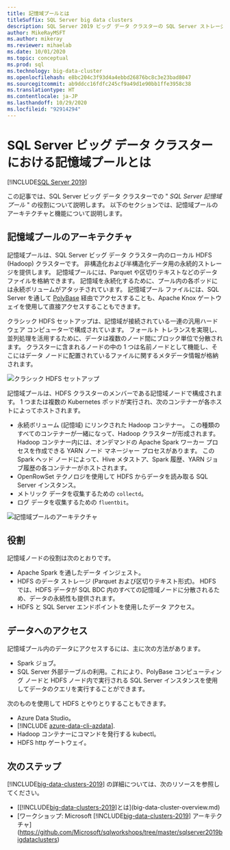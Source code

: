 ```yaml
---
title: 記憶域プールとは
titleSuffix: SQL Server big data clusters
description: SQL Server 2019 ビッグ データ クラスターの SQL Server ストレージ プールのロールと、SQL ストレージ プールのアーキテクチャと機能について説明します。
author: MikeRayMSFT
ms.author: mikeray
ms.reviewer: mihaelab
ms.date: 10/01/2020
ms.topic: conceptual
ms.prod: sql
ms.technology: big-data-cluster
ms.openlocfilehash: e8bc204c3f93d4a4ebbd26876bc8c3e23bad8047
ms.sourcegitcommit: ab9ddcc16fdfc245cf9a49d1e90bb1ffe3958c38
ms.translationtype: HT
ms.contentlocale: ja-JP
ms.lasthandoff: 10/29/2020
ms.locfileid: "92914294"
---
```

# <a name="what-is-the-storage-pool-in-a-sql-server-big-data-cluster"></a>SQL Server ビッグ データ クラスターにおける記憶域プールとは

[!INCLUDE[SQL Server 2019](../includes/applies-to-version/sqlserver2019.md)]

この記事では、SQL Server ビッグ データ クラスターでの " *SQL Server 記憶域プール* " の役割について説明します。 以下のセクションでは、記憶域プールのアーキテクチャと機能について説明します。

## <a name="storage-pool-architecture"></a>記憶域プールのアーキテクチャ

記憶域プールは、SQL Server ビッグ データ クラスター内のローカル HDFS (Hadoop) クラスターです。 非構造化および半構造化データ用の永続的ストレージを提供します。 記憶域プールには、Parquet や区切りテキストなどのデータ ファイルを格納できます。 記憶域を永続化するために、プール内の各ポッドには永続ボリュームがアタッチされています。 記憶域プール ファイルには、SQL Server を通して [PolyBase](../relational-databases/polybase/polybase-guide.md) 経由でアクセスすることも、Apache Knox ゲートウェイを使用して直接アクセスすることもできます。

クラシック HDFS セットアップは、記憶域が接続されている一連の汎用ハードウェア コンピューターで構成されています。 フォールト トレランスを実現し、並列処理を活用するために、データは複数のノード間にブロック単位で分散されます。 クラスターに含まれるノードの中の 1 つは名前ノードとして機能し、そこにはデータ ノードに配置されているファイルに関するメタデータ情報が格納されます。

![クラシック HDFS セットアップ](media/concept-storage-pool/classic-hdfs-setup.png)

記憶域プールは、HDFS クラスターのメンバーである記憶域ノードで構成されます。 1 つまたは複数の Kubernetes ポッドが実行され、次のコンテナーが各ホストによってホストされます。

- 永続ボリューム (記憶域) にリンクされた Hadoop コンテナー。 この種類のすべてのコンテナーが一緒になって、Hadoop クラスターが形成されます。 Hadoop コンテナー内には、オンデマンドの Apache Spark ワーカー プロセスを作成できる YARN ノード マネージャー プロセスがあります。 この Spark ヘッド ノードによって、Hive メタストア、Spark 履歴、YARN ジョブ履歴の各コンテナーがホストされます。
- OpenRowSet テクノロジを使用して HDFS からデータを読み取る SQL Server インスタンス。
- メトリック データを収集するための `collectd`。
- ログ データを収集するための `fluentbit`。

![記憶域プールのアーキテクチャ](media/concept-storage-pool/scale-big-data-on-demand.png)

## <a name="responsibilities"></a>役割

記憶域ノードの役割は次のとおりです。

- Apache Spark を通したデータ インジェスト。
- HDFS のデータ ストレージ (Parquet および区切りテキスト形式)。 HDFS では、HDFS データが SQL BDC 内のすべての記憶域ノードに分散されるため、データの永続性も提供されます。
- HDFS と SQL Server エンドポイントを使用したデータ アクセス。

## <a name="accessing-data"></a>データへのアクセス

記憶域プール内のデータにアクセスするには、主に次の方法があります。

- Spark ジョブ。
- SQL Server 外部テーブルの利用。これにより、PolyBase コンピューティング ノードと HDFS ノード内で実行される SQL Server インスタンスを使用してデータのクエリを実行することができます。

次のものを使用して HDFS とやりとりすることもできます。

- Azure Data Studio。
- [!INCLUDE [azure-data-cli-azdata](../includes/azure-data-cli-azdata.md)].
- Hadoop コンテナーにコマンドを発行する kubectl。
- HDFS http ゲートウェイ。

## <a name="next-steps"></a>次のステップ

[!INCLUDE[big-data-clusters-2019](../includes/ssbigdataclusters-ss-nover.md)] の詳細については、次のリソースを参照してください。

- [[!INCLUDE[big-data-clusters-2019](../includes/ssbigdataclusters-ver15.md)]とは](big-data-cluster-overview.md)
- [ワークショップ: Microsoft [!INCLUDE[big-data-clusters-2019](../includes/ssbigdataclusters-ss-nover.md)] アーキテクチャ](https://github.com/Microsoft/sqlworkshops/tree/master/sqlserver2019bigdataclusters)
